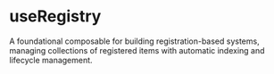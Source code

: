 # useRegistry

A foundational composable for building registration-based systems, managing collections of registered items with automatic indexing and lifecycle management.
